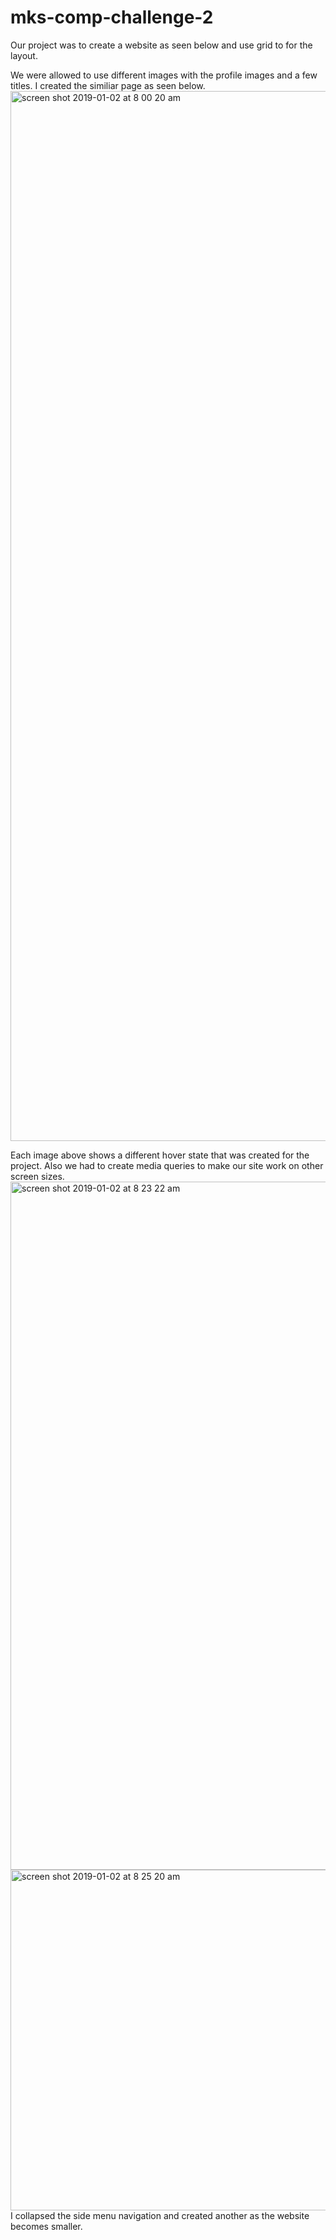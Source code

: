 # mks-comp-challenge-2
 Our project was to create a website as seen below and use grid to for the layout.
 
 We were allowed to use different images with the profile images and a few titles.
 I created the similiar page as seen below. 
<img width="1680" alt="screen shot 2019-01-02 at 8 00 20 am" src="https://user-images.githubusercontent.com/34406483/50598051-c40ab580-0e66-11e9-8ace-ae03fa408344.png">

Each image above shows a different hover state that was created for the project.
Also we had to create media queries to make our site work on other screen sizes.
<img width="1101" alt="screen shot 2019-01-02 at 8 23 22 am" src="https://user-images.githubusercontent.com/34406483/50598470-17313800-0e68-11e9-9d6e-1d1d9bf58331.png">
<img width="545" alt="screen shot 2019-01-02 at 8 25 20 am" src="https://user-images.githubusercontent.com/34406483/50598471-18fafb80-0e68-11e9-9974-c36d098d793f.png">
I collapsed the side menu navigation and created another as the website becomes smaller.
